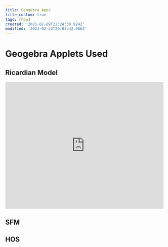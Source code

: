 ```yaml
---
title: Geogebra_Apps
title_custom: true
tags: [how]
created: '2021-02-09T22:24:30.924Z'
modified: '2021-02-23T20:03:42.986Z'
---
```


# Geogebra Applets Used

## Ricardian Model

<iframe scrolling="yes"
src="https://www.geogebra.org/material/iframe/id/mwmw6pxw/width/800/height/570/border/888888/rc/false/ai/false/sdz/false/smb/false/stb/false/stbh/true/ld/false/sri/true/at/preferhtml5"
width="500px"
height="400px"
style="border:0px;">
</iframe>

## SFM


## HOS
